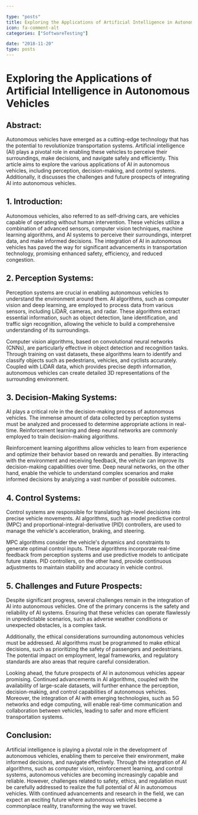 ```yaml
---

type: "posts"
title: Exploring the Applications of Artificial Intelligence in Autonomous Vehicles
icon: fa-comment-alt
categories: ["SoftwareTesting"]

date: "2018-11-20"
type: posts
---
```





# Exploring the Applications of Artificial Intelligence in Autonomous Vehicles

## Abstract:

Autonomous vehicles have emerged as a cutting-edge technology that has the potential to revolutionize transportation systems. Artificial intelligence (AI) plays a pivotal role in enabling these vehicles to perceive their surroundings, make decisions, and navigate safely and efficiently. This article aims to explore the various applications of AI in autonomous vehicles, including perception, decision-making, and control systems. Additionally, it discusses the challenges and future prospects of integrating AI into autonomous vehicles.

## 1. Introduction:

Autonomous vehicles, also referred to as self-driving cars, are vehicles capable of operating without human intervention. These vehicles utilize a combination of advanced sensors, computer vision techniques, machine learning algorithms, and AI systems to perceive their surroundings, interpret data, and make informed decisions. The integration of AI in autonomous vehicles has paved the way for significant advancements in transportation technology, promising enhanced safety, efficiency, and reduced congestion.

## 2. Perception Systems:

Perception systems are crucial in enabling autonomous vehicles to understand the environment around them. AI algorithms, such as computer vision and deep learning, are employed to process data from various sensors, including LiDAR, cameras, and radar. These algorithms extract essential information, such as object detection, lane identification, and traffic sign recognition, allowing the vehicle to build a comprehensive understanding of its surroundings.

Computer vision algorithms, based on convolutional neural networks (CNNs), are particularly effective in object detection and recognition tasks. Through training on vast datasets, these algorithms learn to identify and classify objects such as pedestrians, vehicles, and cyclists accurately. Coupled with LiDAR data, which provides precise depth information, autonomous vehicles can create detailed 3D representations of the surrounding environment.

## 3. Decision-Making Systems:

AI plays a critical role in the decision-making process of autonomous vehicles. The immense amount of data collected by perception systems must be analyzed and processed to determine appropriate actions in real-time. Reinforcement learning and deep neural networks are commonly employed to train decision-making algorithms.

Reinforcement learning algorithms allow vehicles to learn from experience and optimize their behavior based on rewards and penalties. By interacting with the environment and receiving feedback, the vehicle can improve its decision-making capabilities over time. Deep neural networks, on the other hand, enable the vehicle to understand complex scenarios and make informed decisions by analyzing a vast number of possible outcomes.

## 4. Control Systems:

Control systems are responsible for translating high-level decisions into precise vehicle movements. AI algorithms, such as model predictive control (MPC) and proportional-integral-derivative (PID) controllers, are used to manage the vehicle's acceleration, braking, and steering.

MPC algorithms consider the vehicle's dynamics and constraints to generate optimal control inputs. These algorithms incorporate real-time feedback from perception systems and use predictive models to anticipate future states. PID controllers, on the other hand, provide continuous adjustments to maintain stability and accuracy in vehicle control.

## 5. Challenges and Future Prospects:

Despite significant progress, several challenges remain in the integration of AI into autonomous vehicles. One of the primary concerns is the safety and reliability of AI systems. Ensuring that these vehicles can operate flawlessly in unpredictable scenarios, such as adverse weather conditions or unexpected obstacles, is a complex task.

Additionally, the ethical considerations surrounding autonomous vehicles must be addressed. AI algorithms must be programmed to make ethical decisions, such as prioritizing the safety of passengers and pedestrians. The potential impact on employment, legal frameworks, and regulatory standards are also areas that require careful consideration.

Looking ahead, the future prospects of AI in autonomous vehicles appear promising. Continued advancements in AI algorithms, coupled with the availability of large-scale datasets, will further enhance the perception, decision-making, and control capabilities of autonomous vehicles. Moreover, the integration of AI with emerging technologies, such as 5G networks and edge computing, will enable real-time communication and collaboration between vehicles, leading to safer and more efficient transportation systems.

## Conclusion:

Artificial intelligence is playing a pivotal role in the development of autonomous vehicles, enabling them to perceive their environment, make informed decisions, and navigate effectively. Through the integration of AI algorithms, such as computer vision, reinforcement learning, and control systems, autonomous vehicles are becoming increasingly capable and reliable. However, challenges related to safety, ethics, and regulation must be carefully addressed to realize the full potential of AI in autonomous vehicles. With continued advancements and research in the field, we can expect an exciting future where autonomous vehicles become a commonplace reality, transforming the way we travel.